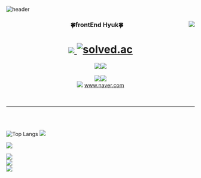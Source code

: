 ![header](https://capsule-render.vercel.app/api?type=waving&color=auto&height=200&section=header&&fontAlignY=40&text=React%20/%20JavaScript%20/%20TypeScript&fontSize=55)

<div align="center">
 
 <!-- git Stats  -->
 <img align="right" src="https://github-readme-stats.vercel.app/api?username=Whyukim&theme=dark&show_icons=true"/>
 
 <!-- 타이틀  -->
 <h3>🍀frontEnd Hyuk🍀</h3>
 
 
 <!-- 깃, 알고리즘 뱃지  -->
 <h1>
  <a href="https://suave-lilac-075.notion.site/fd0c2a204d8e4fd7b193800c20d5eda0?v=c62e2af146ed446a97b34c86c16d4835">
   <img src="https://img.shields.io/badge/Github Projects-000000?style=flat-square&logo=github&logoColor=white" />
  </a>

  <a href="https://solved.ac/whkakrkr">
   <img alt="solved.ac" src="http://mazassumnida.wtf/api/mini/generate_badge?boj=whkakrkr" />
  <a />
  </h1>
 
 <!--  블로그 뱃지  -->
  <div style="display: flex; justify-content: center; align-items: center;">
   <a href="https://velog.io/@seondal">
    <img src="https://img.shields.io/badge/seondal.log-3DDC84?style=flat-square&logo=Velog&logoColor=white"/>
   </a>
   <a href="https://velog.io/@hyukfr0nt" target="_blank">
    <img src="https://img.shields.io/badge/https://velog.io/@hyukfr0nt.-배경색?style=social&logo=Velog&logoColor=#000"/>
   </a>
  </div>
  
  <br/>
 
  <div style="display: flex; justify-content: center; align-items: center;">
   <a href="https://velog.io/@seondal">
    <img src="https://img.shields.io/badge/seondal.log-3DDC84?style=flat-square&logo=Velog&logoColor=white"/>
   </a>
   <a href="https://velog.io/@hyukfr0nt" target="_blank">
    <img src="https://img.shields.io/badge-배경색?style=social&logo=Velog&logoColor=#000"/>
   </a>
  </div>
    
  <img src="https://img.shields.io/badge/Dalchive-ffffff?style=flat-square&logo=notion&logoColor=black"/>
  
  <a style="margin-bottom: 2px;" href="https://velog.io/@hyukfr0nt" target="_blank">
   www.naver.com
  </a>
</div>

 <br />
 <br />
 
<hr />
 
 <br />
 <br />

![Top Langs](https://github-readme-stats.vercel.app/api/top-langs/?username=6810779s&layout=compact&theme=tokyonight)
<a href="https://velog.io/@seondal"><img src="https://img.shields.io/badge/Velog-3DDC84?style=flat-square&logo=Blogger&logoColor=white" /></a>


<a href="https://velog.io/@seondal"><img src="https://img.shields.io/badge/Velog-3DDC84?style=flat-square&logo=Blogger&logoColor=white"/></a>

<a href="https://velog.io/@hyukfr0nt" target="_blank"><img src="https://img.shields.io/badge/블로그-배경색?style=social&logo=Velog&logoColor=#000"/></a>
<br />
<a href="버튼을 눌렀을 때 이동할 링크" target="_blank"><img src="https://img.shields.io/badge/블로그-배경색?style=social&logo=Notion&logoColor=#000"/></a>
<br />
<a href="버튼을 눌렀을 때 이동할 링크" target="_blank"><img src="https://img.shields.io/badge/블로그-배경색?style=social&logo=Gmail&logoColor=#000"/></a>
